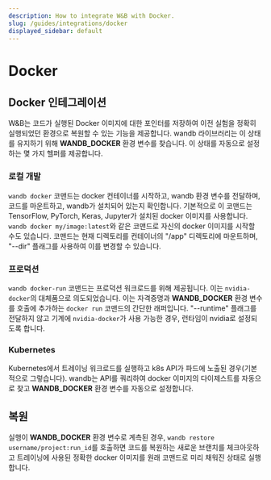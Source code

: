 ```yaml
---
description: How to integrate W&B with Docker.
slug: /guides/integrations/docker
displayed_sidebar: default
---
```


# Docker

## Docker 인테그레이션

W&B는 코드가 실행된 Docker 이미지에 대한 포인터를 저장하여 이전 실험을 정확히 실행되었던 환경으로 복원할 수 있는 기능을 제공합니다. wandb 라이브러리는 이 상태를 유지하기 위해 **WANDB\_DOCKER** 환경 변수를 찾습니다. 이 상태를 자동으로 설정하는 몇 가지 헬퍼를 제공합니다.

### 로컬 개발

`wandb docker` 코맨드는 docker 컨테이너를 시작하고, wandb 환경 변수를 전달하며, 코드를 마운트하고, wandb가 설치되어 있는지 확인합니다. 기본적으로 이 코맨드는 TensorFlow, PyTorch, Keras, Jupyter가 설치된 docker 이미지를 사용합니다. `wandb docker my/image:latest`와 같은 코맨드로 자신의 docker 이미지를 시작할 수도 있습니다. 코맨드는 현재 디렉토리를 컨테이너의 "/app" 디렉토리에 마운트하며, "--dir" 플래그를 사용하여 이를 변경할 수 있습니다.

### 프로덕션

`wandb docker-run` 코맨드는 프로덕션 워크로드를 위해 제공됩니다. 이는 `nvidia-docker`의 대체품으로 의도되었습니다. 이는 자격증명과 **WANDB\_DOCKER** 환경 변수를 호출에 추가하는 `docker run` 코맨드의 간단한 래퍼입니다. "--runtime" 플래그를 전달하지 않고 기계에 `nvidia-docker`가 사용 가능한 경우, 런타임이 nvidia로 설정되도록 합니다.

### Kubernetes

Kubernetes에서 트레이닝 워크로드를 실행하고 k8s API가 파드에 노출된 경우(기본적으로 그렇습니다). wandb는 API를 쿼리하여 docker 이미지의 다이제스트를 자동으로 찾고 **WANDB\_DOCKER** 환경 변수를 자동으로 설정합니다.

## 복원

실행이 **WANDB\_DOCKER** 환경 변수로 계측된 경우, `wandb restore username/project:run_id`를 호출하면 코드를 복원하는 새로운 브랜치를 체크아웃하고 트레이닝에 사용된 정확한 docker 이미지를 원래 코맨드로 미리 채워진 상태로 실행합니다.